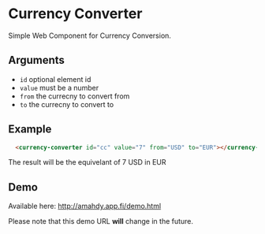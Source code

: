 # Currency Converter
Simple Web Component for Currency Conversion.

## Arguments

* `id` optional element id
* `value` must be a number
* `from` the currecny to convert from
* `to` the currecny to convert to

## Example
```html
  <currency-converter id="cc" value="7" from="USD" to="EUR"></currency-converter>
```

The result will be the equivelant of 7 USD in EUR

## Demo
Available here: http://amahdy.app.fi/demo.html

Please note that this demo URL **will** change in the future.
